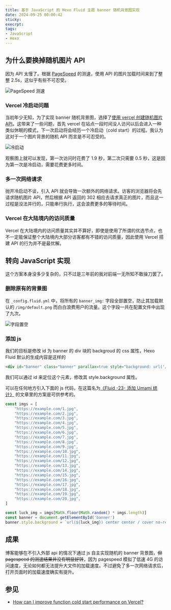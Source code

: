 ```yaml
---
title: 基于 JavaScript 的 Hexo Fluid 主题 banner 随机背景图实现
date: 2024-09-25 00:00:42
sticky:
execrpt:
tags:
- JavaScript
- Hexo
---
```


## 为什么要换掉随机图片 API

因为 API 太慢了。根据 [PageSpeed](https://pagespeed.web.dev/) 的测速，使用 API 的图片加载时间来到了整整 2.5s，这似乎有些不可忍受。

![PageSpeed 测速](https://cdn.zhullyb.top/uploads/2024/09/25/3ef1a17bca955.webp)

### Vercel 冷启动问题

当初年少无知，为了实现 banner 随机背景图，选择了[使用 vercel 创建随机图片 API](/2021/05/21/create-a-random-picture-api-with-vercel/)。这带来了一些问题，首先 vercel 在站点一段时间没人访问以后会进入一种类似休眠的模式，下一次启动将会经历一个冷启动（cold start）的过程。我认为这对于一个图片背景的随机 API 而言是不可忍受的。

![冷启动](https://cdn.zhullyb.top/uploads/2024/09/24/f8cb9fd7a963e.webp)

观察图上就可以发现，第一次访问时花费了 1.9 秒，第二次只需要 0.5 秒，这是因为第一次是冷启动，需要花费更多时间。

### 多一次网络请求

抛开冷启动不谈，引入 API 就会导致一次额外的网络请求。访客的浏览器将会先请求随机图片 API，然后根据 API 返回的 302 相应去请求真正的图片，而且这一过程是没法并行的，只能串行执行，这会浪费更多的等待时间。

### Vercel 在大陆境内的访问质量

Vercel 在大陆境内的访问质量其实并不算好，即使是使用了所谓的优选节点，也不一定能保证整个大陆境内大部分访客都有不错的访问质量，因此使用 Vercel 搭建 API 的行为并不是最优解。

## 转向 JavaScript 实现

这个方案本身没多少复杂的，只不过是三年前的我对前端一无所知不敢操刀罢了。

### 删除原有的背景图

在 `_config.fluid.yml` 中，将所有的 `banner_img:` 字段全部置空，防止其加载默认的 `/img/default.png` 而白白浪费用户的流量。这个字段一共在配置文件中出现了九次。

![字段置空](https://cdn.zhullyb.top/uploads/2024/09/25/70bd0b27f5aad.webp)

### 添加 js

我们的目标是修改 id 为 banner 的 div 块的 backgroud 的 css 属性，Hexo Fluid 默认的生成内容是这样的

```html
<div id="banner" class="banner" parallax=true style="background: url('/img/default.png') no-repeat center center; background-size: cover;">
```

我们可以通过 id 来定位这个元素，修改其 style.background 属性。

可以在任何地方引入下面的 js 代码，在这篇名为[《Fluid -23- 添加 Umami 统计》](https://www.zywvvd.com/notes/hexo/theme/fluid/fluid-add-umami/fluid-add-umami/) 的文章里的方案是可供参考的。

```javascript
const imgs = [
    "https://example.com/1.jpg",
    "https://example.com/2.jpg",
    "https://example.com/3.jpg",
    "https://example.com/4.jpg",
    "https://example.com/5.jpg",
    "https://example.com/6.jpg",
    "https://example.com/7.jpg",
    "https://example.com/8.jpg",
    "https://example.com/9.jpg",
    "https://example.com/10.jpg",
    "https://example.com/11.jpg",
    "https://example.com/12.jpg",
    "https://example.com/13.jpg",
    "https://example.com/14.jpg",
    "https://example.com/15.jpg",
    "https://example.com/16.jpg",
    "https://example.com/17.jpg",
    "https://example.com/18.jpg",
    "https://example.com/19.jpg",
    "https://example.com/20.jpg",
]

const luck_img = imgs[Math.floor(Math.random() * imgs.length)]
const banner = document.getElementById('banner')
banner.style.background = `url(${luck_img}) center center / cover no-repeat`
```

## 成果

博客能够在不引入外部 api 的情况下通过 js 自主实现随机的 banner 背景图，~~但 pagespeed 的测速结果并没有明显好转~~，因为 pagespeed 模拟了低速 4G 的访问速度，无论如何都无法提升大文件的加载速度。不过避免了多一次网络请求后，打开页面时的加载速度确实有提升。

## 参见

- [How can I improve function cold start performance on Vercel?](https://vercel.com/guides/how-can-i-improve-serverless-function-lambda-cold-start-performance-on-vercel)
